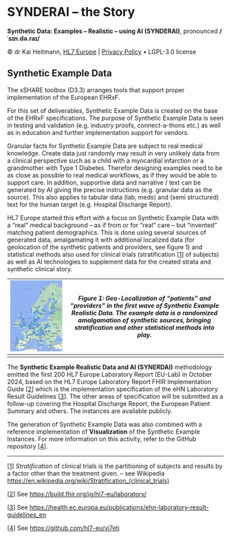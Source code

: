 # SYNDERAI – the Story
**Synthetic Data: Examples – Realistic – using AI (SYNDERAI)**, pronounced **/ˈsɪn.də.raɪ/**

© dr Kai Heitmann, [HL7 Europe](https://hl7europe.org) | [Privacy Policy](https://hl7europe.eu/privacy-policy-for-hl7-europe/) • LGPL-3.0 license

## Synthetic Example Data

The xSHARE toolbox (D3.3) arranges tools that support proper implementation of the European EHRxF. 

For this set of deliverables, Synthetic Example Data is created on the base of the EHRxF specifications. The purpose of Synthetic Example Data is seen in testing and validation (e.g. industry proofs, connect-a-thons etc.) as well as in education and further implementation support for vendors.

Granular facts for Synthetic Example Data are subject to real medical knowledge. Create data just randomly may result in very unlikely data from a clinical perspective such as a child with a myocardial infarction or a grandmother with Type 1 Diabetes. Therefor designing examples need to be as close as possible to real medical workflows, as if they would be able to support care. In addition, supportive data and narrative / text can be generated by AI giving the precise instructions (e.g. granular data as the source). This also applies to tabular data (lab, meds) and (semi structured) text for the human target (e.g. Hospital Discharge Report).

HL7 Europe started this effort with a focus on Synthetic Example Data with a “real” medical background – as if from or for “real” care – but “invented” matching patient demographics. This is done using several sources of generated data, amalgamating it with additional localized data (for geolocation of the synthetic patients and providers, see figure 1) and statistical methods also used for clinical trials (stratification [[1](#_ftn1)] of subjects) as well as AI technologies to supplement data for the created strata and synthetic clinical story.

| ![EUSY](image001-2529685.png) | *Figure 1: Geo-Localization of “patients” and  “providers” in the first wave of Synthetic Example Realistic Data. The  example data is a randomized amalgamation of synthetic sources, bringing  stratification and other statistical methods into play.* |
| ----------------------------- | ------------------------------------------------------------ |
|                               |                                                              |

The **Synthetic Example Realistic Data and AI (SYNERDAI)** methodology emitted the first 200 HL7 Europe Laboratory Report (EU-Lab) in October 2024, based on the HL7 Europe Laboratory Report FHIR Implementation Guide [[2](#_ftn2)] which is the implementation specification of the eHN Laboratory Result Guidelines [[3](#_ftn3)]. The other areas of specification will be submitted as a follow-up covering the Hospital Discharge Report, the European Patient Summary and others. The instances are available publicly.

The generation of Synthetic Example Data was also combined with a reference implementation of **Visualization** of the Synthetic Example Instances. For more information on this activity, refer to the GitHub repository [[4](#_ftn4)].

------

[[1](#_ftnref1)] *Stratification* of clinical trials is the partitioning of subjects and results by a factor other than the treatment given. – see Wikipedia https://en.wikipedia.org/wiki/Stratification_(clinical_trials)

[[2](#_ftnref2)] See https://build.fhir.org/ig/hl7-eu/laboratory/

[[3](#_ftnref3)] See https://health.ec.europa.eu/publications/ehn-laboratory-result-guidelines_en

[[4](#_ftnref4)] See https://github.com/hl7-eu/vi7eti
